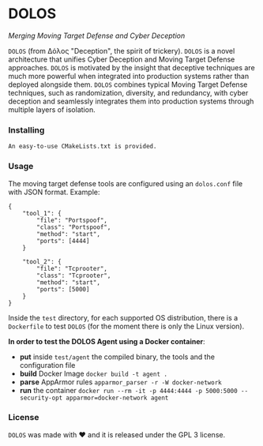 # DOLOS
*Merging Moving Target Defense and Cyber Deception*


`DOLOS` (from Δόλος "Deception", the spirit of trickery). `DOLOS` is a novel architecture that unifies Cyber Deception and Moving Target Defense approaches. `DOLOS` is motivated by the insight that deceptive techniques are much more powerful when integrated into production systems rather than deployed alongside them. `DOLOS` combines typical Moving Target Defense techniques, such as randomization, diversity, and
redundancy, with cyber deception and seamlessly integrates them into production systems through multiple layers of isolation. 



### Installing

    An easy-to-use CMakeLists.txt is provided.
	
### Usage

The moving target defense tools are configured using an `dolos.conf` file with JSON format. Example:

	{
		"tool_1": {
			"file": "Portspoof",
			"class": "Portspoof",
			"method": "start",
			"ports": [4444]
		}

		"tool_2": {
			"file": "Tcprooter",
			"class": "Tcprooter",
			"method": "start",
			"ports": [5000]
		}
	}
	
Inside the `test` directory, for each supported OS distribution, there is a `Dockerfile` to test `DOLOS` (for the moment there is only the Linux version).

**In order to test the DOLOS Agent using a Docker container**: 

* **put** inside `test/agent` the compiled binary, the tools and the configuration file
* **build** Docker Image `docker build -t agent .`
* **parse** AppArmor rules `apparmor_parser -r -W docker-network`
* **run** the container `docker run --rm -it -p 4444:4444 -p 5000:5000 --security-opt apparmor=docker-network agent`

### License

`DOLOS` was made with ♥ and it is released under the GPL 3 license.
